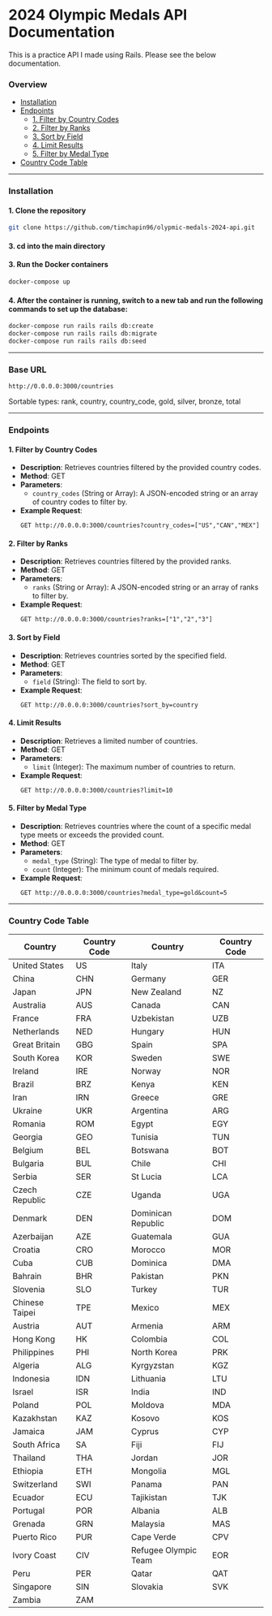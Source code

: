 
# 2024 Olympic Medals API Documentation

This is a practice API I made using Rails. Please see the below documentation.

### Overview

- [Installation](#installation)
- [Endpoints](#endpoints)
  - [1. Filter by Country Codes](#1-filter-by-country-codes)
  - [2. Filter by Ranks](#2-filter-by-ranks)
  - [3. Sort by Field](#3-sort-by-field)
  - [4. Limit Results](#4-limit-results)
  - [5. Filter by Medal Type](#5-filter-by-medal-type)
- [Country Code Table](#country-code-table)

---

### Installation

#### 1. Clone the repository
```bash
git clone https://github.com/timchapin96/olypmic-medals-2024-api.git
```

#### 3. cd into the main directory

#### 3. Run the Docker containers
```bash
docker-compose up
```

#### 4. After the container is running, switch to a new tab and run the following commands to set up the database:
```bash
docker-compose run rails rails db:create
docker-compose run rails rails db:migrate
docker-compose run rails rails db:seed
```

---

### Base URL
`http://0.0.0.0:3000/countries`

Sortable types:
  rank, country, country_code, gold, silver, bronze, total

---

### Endpoints

#### 1. Filter by Country Codes
- **Description**: Retrieves countries filtered by the provided country codes.
- **Method**: GET
- **Parameters**:
  - `country_codes` (String or Array): A JSON-encoded string or an array of country codes to filter by.
- **Example Request**:
  ```http
  GET http://0.0.0.0:3000/countries?country_codes=["US","CAN","MEX"]
  ```

#### 2. Filter by Ranks
- **Description**: Retrieves countries filtered by the provided ranks.
- **Method**: GET
- **Parameters**:
  - `ranks` (String or Array): A JSON-encoded string or an array of ranks to filter by.
- **Example Request**:
  ```http
  GET http://0.0.0.0:3000/countries?ranks=["1","2","3"]
  ```

#### 3. Sort by Field
- **Description**: Retrieves countries sorted by the specified field.
- **Method**: GET
- **Parameters**:
  - `field` (String): The field to sort by.
- **Example Request**:
  ```http
  GET http://0.0.0.0:3000/countries?sort_by=country
  ```

#### 4. Limit Results
- **Description**: Retrieves a limited number of countries.
- **Method**: GET
- **Parameters**:
  - `limit` (Integer): The maximum number of countries to return.
- **Example Request**:
  ```http
  GET http://0.0.0.0:3000/countries?limit=10
  ```

#### 5. Filter by Medal Type
- **Description**: Retrieves countries where the count of a specific medal type meets or exceeds the provided count.
- **Method**: GET
- **Parameters**:
  - `medal_type` (String): The type of medal to filter by.
  - `count` (Integer): The minimum count of medals required.
- **Example Request**:
  ```http
  GET http://0.0.0.0:3000/countries?medal_type=gold&count=5
  ```
---
### Country Code Table

| Country          | Country Code | Country           | Country Code |
|------------------|--------------|-------------------|--------------|
| United States    | US           | Italy             | ITA          |
| China            | CHN          | Germany           | GER          |
| Japan            | JPN          | New Zealand       | NZ           |
| Australia        | AUS          | Canada            | CAN          |
| France           | FRA          | Uzbekistan        | UZB          |
| Netherlands      | NED          | Hungary           | HUN          |
| Great Britain    | GBG          | Spain             | SPA          |
| South Korea      | KOR          | Sweden            | SWE          |
| Ireland          | IRE          | Norway            | NOR          |
| Brazil           | BRZ          | Kenya             | KEN          |
| Iran             | IRN          | Greece            | GRE          |
| Ukraine          | UKR          | Argentina         | ARG          |
| Romania          | ROM          | Egypt             | EGY          |
| Georgia          | GEO          | Tunisia           | TUN          |
| Belgium          | BEL          | Botswana          | BOT          |
| Bulgaria         | BUL          | Chile             | CHI          |
| Serbia           | SER          | St Lucia          | LCA          |
| Czech Republic   | CZE          | Uganda            | UGA          |
| Denmark          | DEN          | Dominican Republic | DOM         |
| Azerbaijan       | AZE          | Guatemala         | GUA          |
| Croatia          | CRO          | Morocco           | MOR          |
| Cuba             | CUB          | Dominica          | DMA          |
| Bahrain          | BHR          | Pakistan          | PKN          |
| Slovenia         | SLO          | Turkey            | TUR          |
| Chinese Taipei   | TPE          | Mexico            | MEX          |
| Austria          | AUT          | Armenia           | ARM          |
| Hong Kong        | HK           | Colombia          | COL          |
| Philippines      | PHI          | North Korea       | PRK          |
| Algeria          | ALG          | Kyrgyzstan        | KGZ          |
| Indonesia        | IDN          | Lithuania         | LTU          |
| Israel           | ISR          | India             | IND          |
| Poland           | POL          | Moldova           | MDA          |
| Kazakhstan       | KAZ          | Kosovo            | KOS          |
| Jamaica          | JAM          | Cyprus            | CYP          |
| South Africa     | SA           | Fiji              | FIJ          |
| Thailand         | THA          | Jordan            | JOR          |
| Ethiopia         | ETH          | Mongolia          | MGL          |
| Switzerland      | SWI          | Panama            | PAN          |
| Ecuador          | ECU          | Tajikistan        | TJK          |
| Portugal         | POR          | Albania           | ALB          |
| Grenada          | GRN          | Malaysia          | MAS          |
| Puerto Rico      | PUR          | Cape Verde        | CPV          |
| Ivory Coast      | CIV          | Refugee Olympic Team | EOR      |
| Peru             | PER          | Qatar             | QAT          |
| Singapore        | SIN          | Slovakia          | SVK          |
| Zambia           | ZAM          |                   |              |
